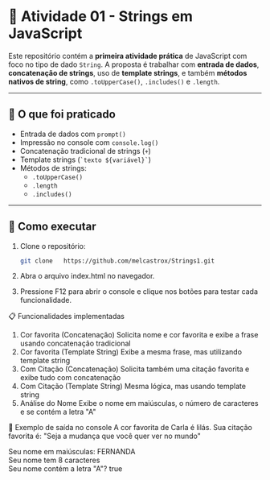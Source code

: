 # 📘 Atividade 01 - Strings em JavaScript

Este repositório contém a **primeira atividade prática** de JavaScript com foco no tipo de dado `String`. A proposta é trabalhar com **entrada de dados**, **concatenação de strings**, uso de **template strings**, e também **métodos nativos de string**, como `.toUpperCase()`, `.includes()` e `.length`.

---

## 🚀 O que foi praticado

- Entrada de dados com `prompt()`
- Impressão no console com `console.log()`
- Concatenação tradicional de strings (`+`)
- Template strings (`` `texto ${variável}` ``)
- Métodos de strings:
  - `.toUpperCase()`
  - `.length`
  - `.includes()`

---

## 📌 Como executar

1. Clone o repositório:
   ```bash
   git clone   https://github.com/melcastrox/Strings1.git
2. Abra o arquivo index.html no navegador.

3. Pressione F12 para abrir o console e clique nos botões para testar cada funcionalidade.

📋 Funcionalidades implementadas
1. Cor favorita (Concatenação)	Solicita nome e cor favorita e exibe a frase usando concatenação tradicional
2. Cor favorita (Template String)	Exibe a mesma frase, mas utilizando template string
3. Com Citação (Concatenação)	Solicita também uma citação favorita e exibe tudo com concatenação
4. Com Citação (Template String)	Mesma lógica, mas usando template string
5. Análise do Nome	Exibe o nome em maiúsculas, o número de caracteres e se contém a letra "A"

 
🧠 Exemplo de saída no console
A cor favorita de Carla é lilás. Sua citação favorita é: "Seja a mudança que você quer ver no mundo"

Seu nome em maiúsculas: FERNANDA  
Seu nome tem 8 caracteres  
Seu nome contém a letra "A"? true













